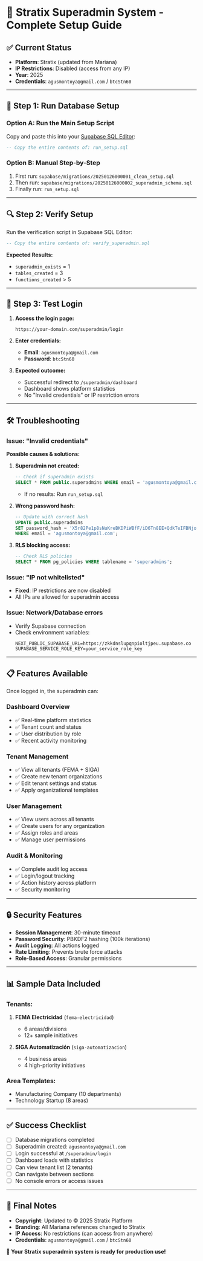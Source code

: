 # 🚀 Stratix Superadmin System - Complete Setup Guide

## ✅ Current Status
- **Platform**: Stratix (updated from Mariana)
- **IP Restrictions**: Disabled (access from any IP)
- **Year**: 2025
- **Credentials**: `agusmontoya@gmail.com` / `btcStn60`

---

## 🔧 Step 1: Run Database Setup

### Option A: Run the Main Setup Script
Copy and paste this into your [Supabase SQL Editor](https://supabase.com/dashboard/project/zkkdnslupqnpioltjpeu/sql):

```sql
-- Copy the entire contents of: run_setup.sql
```

### Option B: Manual Step-by-Step
1. First run: `supabase/migrations/20250126000001_clean_setup.sql`
2. Then run: `supabase/migrations/20250126000002_superadmin_schema.sql`
3. Finally run: `run_setup.sql`

---

## 🔍 Step 2: Verify Setup

Run the verification script in Supabase SQL Editor:
```sql
-- Copy the entire contents of: verify_superadmin.sql
```

**Expected Results:**
- `superadmin_exists` = 1
- `tables_created` = 3
- `functions_created` > 5

---

## 🚀 Step 3: Test Login

1. **Access the login page:**
   ```
   https://your-domain.com/superadmin/login
   ```

2. **Enter credentials:**
   - **Email**: `agusmontoya@gmail.com`
   - **Password**: `btcStn60`

3. **Expected outcome:**
   - Successful redirect to `/superadmin/dashboard`
   - Dashboard shows platform statistics
   - No "Invalid credentials" or IP restriction errors

---

## 🛠️ Troubleshooting

### Issue: "Invalid credentials"

**Possible causes & solutions:**

1. **Superadmin not created:**
   ```sql
   -- Check if superadmin exists
   SELECT * FROM public.superadmins WHERE email = 'agusmontoya@gmail.com';
   ```
   - If no results: Run `run_setup.sql`

2. **Wrong password hash:**
   ```sql
   -- Update with correct hash
   UPDATE public.superadmins 
   SET password_hash = 'X5r82Pe1p8sNuKreBKDPiWBfF/iD6Tn8EE+QdkTeIFBNjoHQds77KhhQzDkkeSX2'
   WHERE email = 'agusmontoya@gmail.com';
   ```

3. **RLS blocking access:**
   ```sql
   -- Check RLS policies
   SELECT * FROM pg_policies WHERE tablename = 'superadmins';
   ```

### Issue: "IP not whitelisted"
- **Fixed**: IP restrictions are now disabled
- All IPs are allowed for superadmin access

### Issue: Network/Database errors
- Verify Supabase connection
- Check environment variables:
  ```env
  NEXT_PUBLIC_SUPABASE_URL=https://zkkdnslupqnpioltjpeu.supabase.co
  SUPABASE_SERVICE_ROLE_KEY=your_service_role_key
  ```

---

## 📋 Features Available

Once logged in, the superadmin can:

### **Dashboard Overview**
- ✅ Real-time platform statistics
- ✅ Tenant count and status
- ✅ User distribution by role
- ✅ Recent activity monitoring

### **Tenant Management**
- ✅ View all tenants (FEMA + SIGA)
- ✅ Create new tenant organizations
- ✅ Edit tenant settings and status
- ✅ Apply organizational templates

### **User Management**
- ✅ View users across all tenants
- ✅ Create users for any organization
- ✅ Assign roles and areas
- ✅ Manage user permissions

### **Audit & Monitoring**
- ✅ Complete audit log access
- ✅ Login/logout tracking
- ✅ Action history across platform
- ✅ Security monitoring

---

## 🔒 Security Features

- **Session Management**: 30-minute timeout
- **Password Security**: PBKDF2 hashing (100k iterations)
- **Audit Logging**: All actions logged
- **Rate Limiting**: Prevents brute force attacks
- **Role-Based Access**: Granular permissions

---

## 📊 Sample Data Included

### **Tenants:**
1. **FEMA Electricidad** (`fema-electricidad`)
   - 6 areas/divisions
   - 12+ sample initiatives

2. **SIGA Automatización** (`siga-automatizacion`)
   - 4 business areas
   - 4 high-priority initiatives

### **Area Templates:**
- Manufacturing Company (10 departments)
- Technology Startup (8 areas)

---

## ✅ Success Checklist

- [ ] Database migrations completed
- [ ] Superadmin created: `agusmontoya@gmail.com`
- [ ] Login successful at `/superadmin/login`
- [ ] Dashboard loads with statistics
- [ ] Can view tenant list (2 tenants)
- [ ] Can navigate between sections
- [ ] No console errors or access issues

---

## 🎯 Final Notes

- **Copyright**: Updated to © 2025 Stratix Platform
- **Branding**: All Mariana references changed to Stratix
- **IP Access**: No restrictions (can access from anywhere)
- **Credentials**: `agusmontoya@gmail.com` / `btcStn60`

**🎉 Your Stratix superadmin system is ready for production use!**